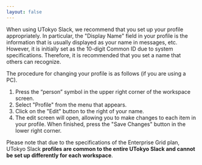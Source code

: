 ```yaml
---
layout: false
---
```


When using UTokyo Slack, we recommend that you set up your profile appropriately. In particular, the "Display Name" field in your profile is the information that is usually<!--見る側が環境設定で変えていない限り--> displayed as your name in messages, etc. However, it is initially set as the 10-digit Common ID due to system specifications. Therefore, it is recommended that you set a name that others can recognize.

The procedure for changing your profile is as follows (if you are using a PC).

1. Press the “person” symbol in the upper right corner of the workspace screen.
1. Select "Profile" from the menu that appears.
1. Click on the "Edit" button to the right of your name.
1. The edit screen will open, allowing you to make changes to each item in your profile. When finished, press the "Save Changes" button in the lower right corner.

Please note that due to the specifications of the Enterprise Grid plan, UTokyo Slack **profiles are common to the entire UTokyo Slack and cannot be set up differently for each workspace**.
